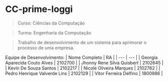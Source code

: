 # CC-prime-loggi

> Curso: Ciências da Computação

> Turma: Engenharia da Computação

> Trabalho de desenvolvimento de um sistema para aprimorar o processo de uma empresa.

Equipe de Desenvolvimento:
| Nome Completo | RA | 
| --- | --- |
| Georgia Aparecida Couto Alves | 2102700 | 
| Jhonny Rene Silva Quisbert | 2102645 | 
| Kevin De Souza Santos | 2102217 | 
| Nicole Oliveira Marques | 2102762 | 
| Pedro Henrique Valverde Lins | 2102129 | 
| Vitor Ferreira Delfino | 1800986 |
